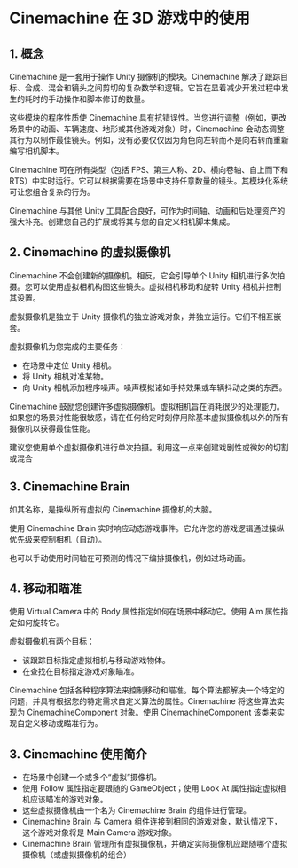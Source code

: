 # Cinemachine 在 3D 游戏中的使用

## 1. 概念

Cinemachine 是一套用于操作 Unity 摄像机的模块。Cinemachine 解决了跟踪目标、合成、混合和镜头之间剪切的复杂数学和逻辑。它旨在显着减少开发过程中发生的耗时的手动操作和脚本修订的数量。

这些模块的程序性质使 Cinemachine 具有抗错误性。当您进行调整（例如，更改场景中的动画、车辆速度、地形或其他游戏对象）时，Cinemachine 会动态调整其行为以制作最佳镜头。例如，没有必要仅仅因为角色向左转而不是向右转而重新编写相机脚本。

Cinemachine 可在所有类型（包括 FPS、第三人称、2D、横向卷轴、自上而下和 RTS）中实时运行。它可以根据需要在场景中支持任意数量的镜头。其模块化系统可让您组合复杂的行为。

Cinemachine 与其他 Unity 工具配合良好，可作为时间轴、动画和后处理资产的强大补充。创建您自己的扩展或将其与您的自定义相机脚本集成。

## 2. Cinemachine 的虚拟摄像机

Cinemachine 不会创建新的摄像机。相反，它会引导单个 Unity 相机进行多次拍摄。您可以使用虚拟相机构图这些镜头。虚拟相机移动和旋转 Unity 相机并控制其设置。

虚拟摄像机是独立于 Unity 摄像机的独立游戏对象，并独立运行。它们不相互嵌套。

虚拟摄像机为您完成的主要任务：

- 在场景中定位 Unity 相机。
- 将 Unity 相机对准某物。
- 向 Unity 相机添加程序噪声。噪声模拟诸如手持效果或车辆抖动之类的东西。
  <br>

Cinemachine 鼓励您创建许多虚拟摄像机。虚拟相机旨在消耗很少的处理能力。如果您的场景对性能很敏感，请在任何给定时刻停用除基本虚拟摄像机以外的所有摄像机以获得最佳性能。

建议您使用单个虚拟摄像机进行单次拍摄。利用这一点来创建戏剧性或微妙的切割或混合

## 3. Cinemachine Brain

如其名称，是操纵所有虚拟的 Cinemachine 摄像机的大脑。

使用 Cinemachine Brain 实时响应动态游戏事件。它允许您的游戏逻辑通过操纵优先级来控制相机（自动）。

也可以手动使用时间轴在可预测的情况下编排摄像机，例如过场动画。

## 4. 移动和瞄准

使用 Virtual Camera 中的 Body 属性指定如何在场景中移动它。使用 Aim 属性指定如何旋转它。

虚拟摄像机有两个目标：

- 该跟踪目标指定虚拟相机与移动游戏物体。
- 在查找在目标指定游戏对象瞄准。

Cinemachine 包括各种程序算法来控制移动和瞄准。每个算法都解决一个特定的问题，并具有根据您的特定需求自定义算法的属性。Cinemachine 将这些算法实现为 CinemachineComponent 对象。使用 CinemachineComponent 该类来实现自定义移动或瞄准行为。

## 3. Cinemachine 使用简介

- 在场景中创建一个或多个“虚拟”摄像机。
- 使用 Follow 属性指定要跟随的 GameObject；使用 Look At 属性指定虚拟相机应该瞄准的游戏对象。
- 这些虚拟摄像机由一个名为 Cinemachine Brain 的组件进行管理。
- Cinemachine Brain 与 Camera 组件连接到相同的游戏对象，默认情况下，这个游戏对象将是 Main Camera 游戏对象。
- Cinemachine Brain 管理所有虚拟摄像机，并确定实际摄像机应跟随哪个虚拟摄像机（或虚拟摄像机的组合）
